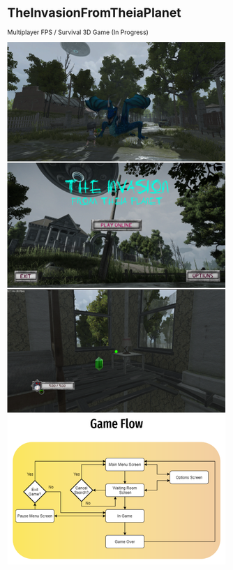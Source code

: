 # TheInvasionFromTheiaPlanet
Multiplayer FPS / Survival 3D Game (In Progress)

<img src="Images/Picture1.jpg" width="500">
<img src="Images/Picture2.jpg" width="500">
<img src="Images/Picture3.jpg" width="500">
<img src="Images/Picture4.jpg" width="500">
